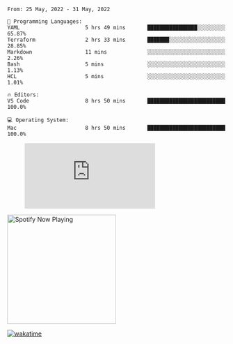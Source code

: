 <!--START_SECTION:waka-->
```text
From: 25 May, 2022 - 31 May, 2022

💬 Programming Languages: 
YAML                     5 hrs 49 mins       ████████████████░░░░░░░░░   65.87% 
Terraform                2 hrs 33 mins       ███████░░░░░░░░░░░░░░░░░░   28.85% 
Markdown                 11 mins             ░░░░░░░░░░░░░░░░░░░░░░░░░   2.26% 
Bash                     5 mins              ░░░░░░░░░░░░░░░░░░░░░░░░░   1.13% 
HCL                      5 mins              ░░░░░░░░░░░░░░░░░░░░░░░░░   1.01%

🔥 Editors: 
VS Code                  8 hrs 50 mins       █████████████████████████   100.0%

💻 Operating System: 
Mac                      8 hrs 50 mins       █████████████████████████   100.0%

```


<!--END_SECTION:waka-->

<figure><embed src="https://wakatime.com/share/@gregnrobinson/001c6d31-0c95-44f9-b6d7-9fd705354f62.svg"></embed></figure>

[<img src="https://spotify-playing-gregnrobinson.vercel.app/api/spotify/?background_color=transparent&border_color=transparent" alt="Spotify Now Playing" width="250" />](https://open.spotify.com/user/gregnrobinson-ca)

[![wakatime](https://wakatime.com/badge/user/37718f76-572e-4513-b2c5-41c4d93d287a.svg)](https://wakatime.com/@37718f76-572e-4513-b2c5-41c4d93d287a)




